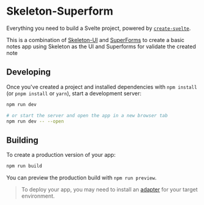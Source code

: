 # Skeleton-Superform

Everything you need to build a Svelte project, powered by [`create-svelte`](https://github.com/sveltejs/kit/tree/master/packages/create-svelte).

This is a combination of [Skeleton-UI](https://www.skeleton.dev/) and [SuperForms](https://superforms.vercel.app/) to create a basic notes app using Skeleton as the UI and Superforms for validate the created note

## Developing

Once you've created a project and installed dependencies with `npm install` (or `pnpm install` or `yarn`), start a development server:

```bash
npm run dev

# or start the server and open the app in a new browser tab
npm run dev -- --open
```

## Building

To create a production version of your app:

```bash
npm run build
```

You can preview the production build with `npm run preview`.

> To deploy your app, you may need to install an [adapter](https://kit.svelte.dev/docs/adapters) for your target environment.
